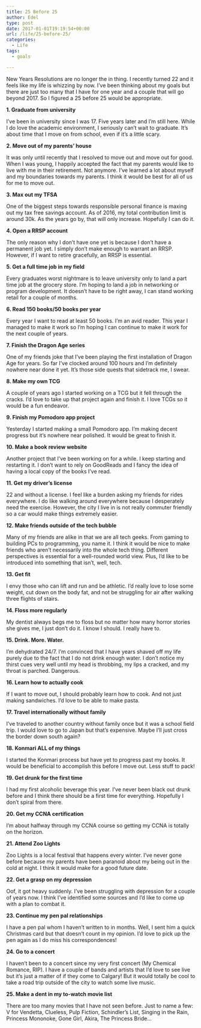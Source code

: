 ```yaml
---
title: 25 Before 25
author: Edel
type: post
date: 2017-01-01T19:19:54+00:00
url: /life/25-before-25/
categories:
  - Life
tags:
  - goals

---
```

New Years Resolutions are no longer the in thing. I recently turned 22 and it feels like my life is whizzing by now. I&#8217;ve been thinking about my goals but there are just too many that I have for one year and a couple that will go beyond 2017. So I figured a 25 before 25 would be appropriate.

**1. Graduate from university**
  
I&#8217;ve been in university since I was 17. Five years later and I&#8217;m still here. While I do love the academic environment, I seriously can&#8217;t wait to graduate. It&#8217;s about time that I move on from school, even if it&#8217;s a little scary.

**2. Move out of my parents&#8217; house**
  
It was only until recently that I resolved to move out and move out for good. When I was young, I happily accepted the fact that my parents would like to live with me in their retirement. Not anymore. I&#8217;ve learned a lot about myself and my boundaries towards my parents. I think it would be best for all of us for me to move out.

**3. Max out my TFSA**
  
One of the biggest steps towards responsible personal finance is maxing out my tax free savings account. As of 2016, my total contribution limit is around 30k. As the years go by, that will only increase. Hopefully I can do it.

**4. Open a RRSP account**
  
The only reason why I don&#8217;t have one yet is because I don&#8217;t have a permanent job yet. I simply don&#8217;t make enough to warrant an RRSP. However, if I want to retire gracefully, an RRSP is essential.

**5. Get a full time job in my field**
  
Every graduates worst nightmare is to leave university only to land a part time job at the grocery store. I&#8217;m hoping to land a job in networking or program development. It doesn&#8217;t have to be right away, I can stand working retail for a couple of months.

**6. Read 150 books/50 books per year**
  
Every year I want to read at least 50 books. I&#8217;m an avid reader. This year I managed to make it work so I&#8217;m hoping I can continue to make it work for the next couple of years.

**7. Finish the Dragon Age series**
  
One of my friends joke that I&#8217;ve been playing the first installation of Dragon Age for years. So far I&#8217;ve clocked around 100 hours and I&#8217;m definitely nowhere near done it yet. It&#8217;s those side quests that sidetrack me, I swear.

**8. Make my own TCG**
  
A couple of years ago I started working on a TCG but it fell through the cracks. I&#8217;d love to take up that project again and finish it. I love TCGs so it would be a fun endeavor.

**9. Finish my Pomodoro app project**
  
Yesterday I started making a small Pomodoro app. I&#8217;m making decent progress but it&#8217;s nowhere near polished. It would be great to finish it.

**10. Make a book review website**
  
Another project that I&#8217;ve been working on for a while. I keep starting and restarting it. I don&#8217;t want to rely on GoodReads and I fancy the idea of having a local copy of the books I&#8217;ve read.

**11. Get my driver&#8217;s license**
  
22 and without a license. I feel like a burden asking my friends for rides everywhere. I do like walking around everywhere because I desperately need the exercise. However, the city I live in is not really commuter friendly so a car would make things extremely easier.

**12. Make friends outside of the tech bubble**
  
Many of my friends are alike in that we are all tech geeks. From gaming to building PCs to programming, you name it. I think it would be nice to make friends who aren&#8217;t necessarily into the whole tech thing. Different perspectives is essential for a well-rounded world view. Plus, I&#8217;d like to be introduced into something that isn&#8217;t, well, tech.

**13. Get fit**
  
I envy those who can lift and run and be athletic. I&#8217;d really love to lose some weight, cut down on the body fat, and not be struggling for air after walking three flights of stairs.

**14. Floss more regularly**
  
My dentist always begs me to floss but no matter how many horror stories she gives me, I just don&#8217;t do it. I know I should. I really have to.

**15. Drink. More. Water.**
  
I&#8217;m dehydrated 24/7. I&#8217;m convinced that I have years shaved off my life purely due to the fact that I do not drink enough water. I don&#8217;t notice my thirst cues very well until my head is throbbing, my lips a cracked, and my throat is parched. Dangerous.

**16. Learn how to actually cook**
  
If I want to move out, I should probably learn how to cook. And not just making sandwiches. I&#8217;d love to be able to make pasta.

**17. Travel internationally without family**
  
I&#8217;ve traveled to another country without family once but it was a school field trip. I would love to go to Japan but that&#8217;s expensive. Maybe I&#8217;ll just cross the border down south again?

**18. Konmari ALL of my things**
  
I started the Konmari process but have yet to progress past my books. It would be beneficial to accomplish this before I move out. Less stuff to pack!

**19. Get drunk for the first time**
  
I had my first alcoholic beverage this year. I&#8217;ve never been black out drunk before and I think there should be a first time for everything. Hopefully I don&#8217;t spiral from there.

**20. Get my CCNA certification**
  
I&#8217;m about halfway through my CCNA course so getting my CCNA is totally on the horizon.

**21. Attend Zoo Lights**
  
Zoo Lights is a local festival that happens every winter. I&#8217;ve never gone before because my parents have been paranoid about my being out in the cold at night. I think it would make for a good future date.

**22. Get a grasp on my depression**
  
Oof, it got heavy suddenly. I&#8217;ve been struggling with depression for a couple of years now. I think I&#8217;ve identified some sources and I&#8217;d like to come up with a plan to combat it.

**23. Continue my pen pal relationships**
  
I have a pen pal whom I haven&#8217;t written to in months. Well, I sent him a quick Christmas card but that doesn&#8217;t count in my opinion. I&#8217;d love to pick up the pen again as I do miss his correspondences!

**24. Go to a concert**
  
I haven&#8217;t been to a concert since my very first concert (My Chemical Romance, RIP). I have a couple of bands and artists that I&#8217;d love to see live but it&#8217;s just a matter of if they come to Calgary! But it would totally be cool to take a road trip outside of the city to watch some live music.

**25. Make a dent in my to-watch movie list**
  
There are too many movies that I have not seen before. Just to name a few: V for Vendetta, Clueless, Pulp Fiction, Schindler&#8217;s List, Singing in the Rain, Princess Mononoke, Gone Girl, Akira, The Princess Bride&#8230;